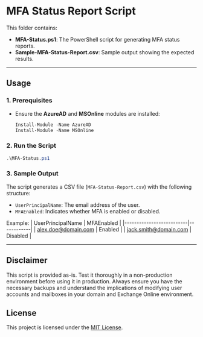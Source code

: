 # MFA Status Report Script

This folder contains:
- **MFA-Status.ps1**: The PowerShell script for generating MFA status reports.
- **Sample-MFA-Status-Report.csv**: Sample output showing the expected results.

---

## Usage

### **1. Prerequisites**
- Ensure the **AzureAD** and **MSOnline** modules are installed:
  ```powershell
  Install-Module -Name AzureAD
  Install-Module -Name MSOnline
  ```

### **2. Run the Script**
```powershell
.\MFA-Status.ps1
```

### **3. Sample Output**
The script generates a CSV file (`MFA-Status-Report.csv`) with the following structure:
- `UserPrincipalName`: The email address of the user.
- `MFAEnabled`: Indicates whether MFA is enabled or disabled.

Example:
| UserPrincipalName       | MFAEnabled |
|--------------------------|------------|
| alex.doe@domain.com      | Enabled    |
| jack.smith@domain.com    | Disabled   |

---

## Disclaimer

This script is provided as-is. Test it thoroughly in a non-production environment before using it in production. Always ensure you have the necessary backups and understand the implications of modifying user accounts and mailboxes in your domain and Exchange Online environment.

## License
This project is licensed under the [MIT License](https://github.com/Abyloon/Powershell-Scripts/blob/main/LICENSE.md).